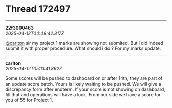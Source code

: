 # Thread 172497


---
**22f3000463**  
*2025-04-12T04:49:42.817Z*


[@carlton](/u/carlton) sir my project 1 marks are showing not submited. But i did indeed submit it with proper procedure. What should i do ? For my marks update.




---
**carlton**  
*2025-04-12T05:11:41.862Z*


Some scores will be pushed to dashboard on or after 14th, they are part of an update score batch. Yours is likely waiting to be pushed. We will give a discrepancy form after endterm. If your score is not showing on dashboard, fill that and operations will have a look. From our side we have a score for you of 55 for Project 1.


